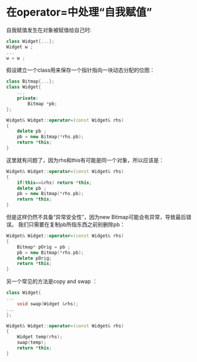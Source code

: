 在operator=中处理“自我赋值”
==

自我赋值发生在对象被赋值给自己时:

```C++
class Widget{...};
Widget w ;
...
w = w ;
```

假设建立一个class用来保存一个指针指向一块动态分配的位图：

```C++
class Bitmap{...};
class Widget{
	...
	private:
		Bitmap *pb;
};

Widget& Widget::operator=(const Widget& rhs)
{
	delete pb ;
	pb = new Bitmap(*rhs.pb);
	return *this;
}
```

这里就有问题了，因为rhs和this有可能是同一个对象，所以应该是：

```C++
Widget& Widget::operator=(const Widget& rhs)
{
	if(this==&rhs) return *this;
	delete pb ;
	pb = new Bitmap(*rhs.pb);
	return *this;
}
```

但是这样仍然不具备“异常安全性”，因为new Bitmap可能会有异常，导致最后错误。
我们只需要在复制pb所指东西之前别删除pb：

```C++
Widget& Widget::operator=(const Widget& rhs)
{
	Bitmap* pOrig = pb ;
	pb = new Bitmap(*rhs.pb);
	delete pOrig;
	return *this;
}
```

另一个常见的方法是copy and swap ：

```C++
class Widget{
...
	void swap(Widget &rhs);
...
};

Widget& Widget::operator=(const Widget& rhs)
{
	Widget temp(rhs);
	swap(temp);
	return *this;
}
```
